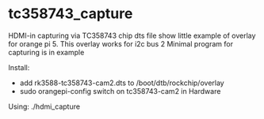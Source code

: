 # tc358743_capture
HDMI-in capturing via TC358743 chip
dts file show little example of overlay for orange pi 5. This overlay works for i2c bus 2
Minimal program for capturing is in example


Install:
- add rk3588-tc358743-cam2.dts to /boot/dtb/rockchip/overlay
- sudo orangepi-config
  switch on tc358743-cam2 in Hardware

Using:
./hdmi_capture
